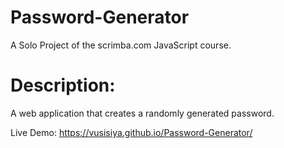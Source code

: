 # Password-Generator
A Solo Project of the scrimba.com JavaScript course.

# Description:

A web application that creates a randomly generated password.

Live Demo:  https://vusisiya.github.io/Password-Generator/

